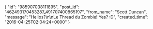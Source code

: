  {
   "id": "985907038111895",
   "post_id": "462493170453287_491707400865197",
   "from_name": "Scott Duncan",
   "message": "Hellos?\n\nLe Thread du Zombie! Yes? :D",
   "created_time": "2016-04-25T02:04:24+0000"
 }
